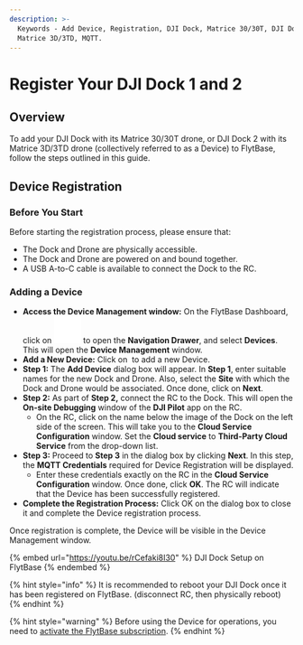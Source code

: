 ```yaml
---
description: >-
  Keywords - Add Device, Registration, DJI Dock, Matrice 30/30T, DJI Dock 2,
  Matrice 3D/3TD, MQTT.
---
```


# Register Your DJI Dock 1 and 2

## Overview

To add your DJI Dock with its Matrice 30/30T drone, or DJI Dock 2 with its Matrice 3D/3TD drone (collectively referred to as a Device) to FlytBase, follow the steps outlined in this guide.&#x20;

## Device Registration

### Before You Start

Before starting the registration process, please ensure that:

* The Dock and Drone are physically accessible.
* The Dock and Drone are powered on and bound together.
* A USB A-to-C cable is available to connect the Dock to the RC.

### Adding a Device

* **Access the Device Management window:** On the FlytBase Dashboard, click on ![](<../../.gitbook/assets/Hamburger Menu.svg>) to open the **Navigation Drawer**, and select **Devices**. This will open the **Device Management** window.
* **Add a New Device:** Click on <img src="https://lh5.googleusercontent.com/1NmivB7btnzbgjplC3RRTtRQ6OTrcjiX7krecQbSg0uZEGl9ghSOEnhWHAxUyBbAURkoWMud24yUmGpwjHF261NAmk8ce8HLo3UQF3l5m7aTWV7O0XccS4tVPApWHCDVipHU6v8-nrPaMW8x9RLMzw" alt="" data-size="line"> to add a new Device.
* **Step 1:** The **Add Device** dialog box will appear. In **Step 1**, enter suitable names for the new Dock and Drone. Also, select the **Site** with which the Dock and Drone would be associated. Once done,  click on **Next**.
* **Step 2:** As part of **Step 2,** connect the RC to the Dock. This will open the **On-site Debugging** window of the **DJI Pilot** app on the RC.
  * On the RC, click on the name below the image of the Dock on the left side of the screen. This will take you to the **Cloud Service Configuration** window. Set the **Cloud service** to **Third-Party Cloud Service** from the drop-down list.
* **Step 3:** Proceed to **Step 3** in the dialog box by clicking **Next**. In this step, the **MQTT Credentials** required for Device Registration will be displayed.
  * Enter these credentials exactly on the RC in the **Cloud Service Configuration** window. Once done, click **OK**. The RC will indicate that the Device has been successfully registered.
* **Complete the Registration Process:** Click OK on the dialog box to close it and complete the Device registration process.

Once registration is complete, the Device will be visible in the Device Management window.

{% embed url="https://youtu.be/rCefaki8I30" %}
DJI Dock Setup on FlytBase
{% endembed %}

{% hint style="info" %}
It is recommended to reboot your DJI Dock once it has been registered on FlytBase. (disconnect RC, then physically reboot)
{% endhint %}

{% hint style="warning" %}
Before using the Device for operations, you need to [activate the FlytBase subscription](../activating-device-subscription.md).
{% endhint %}
